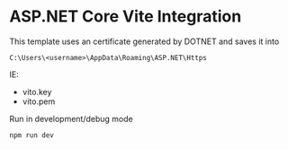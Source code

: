 # ASP.NET Core Vite Integration

This template uses an certificate generated by DOTNET and saves it into

`C:\Users\<username>\AppData\Roaming\ASP.NET\Https`

IE:

- vito.key
- vito.pem

Run in development/debug mode

```
npm run dev
```